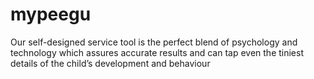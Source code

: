 # mypeegu
Our self-designed service tool is the perfect blend of psychology and technology which assures  accurate results and can tap even the tiniest details of the child’s development and behaviour
